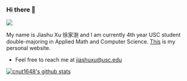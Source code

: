 ### Hi there 👋

![](https://komarev.com/ghpvc/?username=cnut1648&color=green&style=flat)

<!--
**cnut1648/cnut1648** is a ✨ _special_ ✨ repository because its `README.md` (this file) appears on your GitHub profile.

Here are some ideas to get you started:

- 🔭 I’m currently working on ...
- 🌱 I’m currently learning ...
- 👯 I’m looking to collaborate on ...
- 🤔 I’m looking for help with ...
- 💬 Ask me about ...
- 📫 How to reach me: ...
- 😄 Pronouns: ...
- ⚡ Fun fact: ...
-->
My name is Jiashu Xu 徐家澍 and I am currently 4th year USC student double-majoring in Applied Math and Computer Science. [This](https://cnut1648.github.io) is my personal website.

- Feel free to reach me at jiashuxu@usc.edu


[![cnut1648's github stats](https://github-readme-stats.vercel.app/api?username=cnut1648&theme=gotham)](https://github.com/anuraghazra/github-readme-stats)

